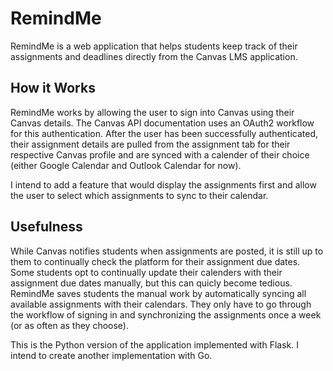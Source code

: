 # RemindMe

RemindMe is a web application that helps students keep track of their assignments and deadlines directly from the Canvas LMS application.

## How it Works

RemindMe works by allowing the user to sign into Canvas using their Canvas details. The Canvas API documentation uses an OAuth2 workflow for this authentication. After the user has been successfully authenticated, their assignment details are pulled from the assignment tab for their respective Canvas profile and are synced with a calender of their choice (either Google Calendar and Outlook Calendar for now).

I intend to add a feature that would display the assignments first and allow the user to select which assignments to sync to their calendar.

## Usefulness

While Canvas notifies students when assignments are posted, it is still up to them to continually check the platform for their assignment due dates. Some students opt to continually update their calenders with their assignment due dates manually, but this can quicly become tedious. RemindMe saves students the manual work by automatically syncing all available assignments with their calendars. They only have to go through the workflow of signing in and synchronizing the assignments once a week (or as often as they choose).


This is the Python version of the application implemented with Flask. I intend to create another implementation with Go.
